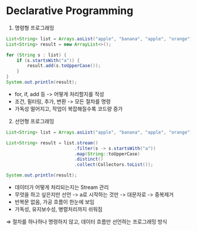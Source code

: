 # Declarative Programming

1. 명령형 프로그래밍

```java
List<String> list = Arrays.asList("apple", "banana", "apple", "orange");
List<String> result = new ArrayList<>();

for (String s : list) {
    if (s.startsWith("a")) {
        result.add(s.toUpperCase());
    }
}
System.out.println(result);
```

* for, if, add 등 -> 어떻게 처리할지를 작성
* 조건, 필터링, 추가, 변환 -> 모든 절차를 명령
* 가독성 떨어지고, 작업이 복잡해질수록 코드량 증가



2. 선언형 프로그래밍

```java
List<String> list = Arrays.asList("apple", "banana", "apple", "orange");

List<String> result = list.stream()
                          .filter(s -> s.startsWith("a"))
                          .map(String::toUpperCase)
                          .distinct()
                          .collect(Collectors.toList());

System.out.println(result);
```

* 데이터가 어떻게 처리되는지는 Stream 관리
* 무엇을 하고 싶은지만 선언 -> a로 시작하는 것만 -> 대문자로 -> 중복제거
* 반복문 없음, 가공 흐름이 한눈에 보임
* 가독성, 유지보수성, 병렬처리까지 쉬워짐



⇒ 절차를 하나하나 명령하지 않고, 데이터 흐름만 선언하는 프로그래밍 방식

&#x20;
